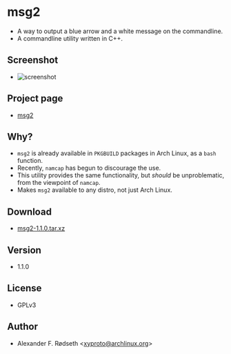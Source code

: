 <!--
title: msg2
theme: dark
favicon: msg2.ico
-->

# msg2

* A way to output a blue arrow and a white message on the commandline.
* A commandline utility written in C++.

## Screenshot

* ![screenshot](screenshot.png)

## Project page

* [msg2](https://github.com/xyproto/msg2)

## Why?

* `msg2` is already available in `PKGBUILD` packages in Arch Linux, as a `bash` function.
* Recently, `namcap` has begun to discourage the use.
* This utility provides the same functionality, but *should* be unproblematic, from the viewpoint of `namcap`.
* Makes `msg2` available to any distro, not just Arch Linux.

## Download

* [msg2-1.1.0.tar.xz](msg2-1.1.0.tar.xz)

## Version

* 1.1.0

## License

* GPLv3

## Author

* Alexander F. Rødseth &lt;xyproto@archlinux.org&gt;
